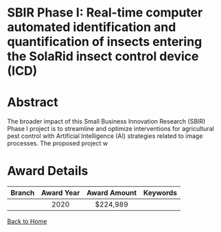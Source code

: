 
SBIR Phase I: Real-time computer automated identification and quantification of insects entering the SolaRid insect control device (ICD)
========================================================================================================================================

# Abstract


The broader impact of this Small Business Innovation Research (SBIR) Phase I project is to streamline and optimize interventions for agricultural pest control with Artificial Intelligence (AI) strategies related to image processes. The proposed project w  

# Award Details

|Branch|Award Year|Award Amount|Keywords|
| :---: | :---: | :---: | :---: |
||2020|$224,989||
  
  


[Back to Home](https://github.com/chrischow/dod_sbir_awards/Reports/JT/#631)